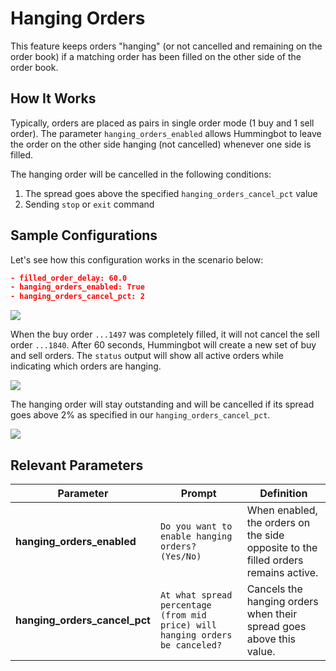 # Hanging Orders

This feature keeps orders "hanging" (or not cancelled and remaining on the order book) if a matching order has been filled on the other side of the order book.

## How It Works

Typically, orders are placed as pairs in single order mode (1 buy and 1 sell order). The parameter `hanging_orders_enabled` allows Hummingbot to leave the order on the other side hanging (not cancelled) whenever one side is filled.

The hanging order will be cancelled in the following conditions:

1. The spread goes above the specified `hanging_orders_cancel_pct` value
2. Sending `stop` or `exit` command


## Sample Configurations

Let's see how this configuration works in the scenario below:

```json
- filled_order_delay: 60.0
- hanging_orders_enabled: True
- hanging_orders_cancel_pct: 2
```

![](/assets/img/hanging_order1.png)

When the buy order `...1497` was completely filled, it will not cancel the sell order `...1840`. After 60 seconds, Hummingbot will create a new set of buy and sell orders. The `status` output will show all active orders while indicating which orders are hanging.

![](/assets/img/hanging_order2.png)

The hanging order will stay outstanding and will be cancelled if its spread goes above 2% as specified in our `hanging_orders_cancel_pct`.

![](/assets/img/hanging_order3.png)


## Relevant Parameters

| Parameter | Prompt | Definition |
|-----------|--------|------------|
| **hanging_orders_enabled** | `Do you want to enable hanging orders? (Yes/No)` | When enabled, the orders on the side opposite to the filled orders remains active. |
| **hanging_orders_cancel_pct** | `At what spread percentage (from mid price) will hanging orders be canceled?` | Cancels the hanging orders when their spread goes above this value. |